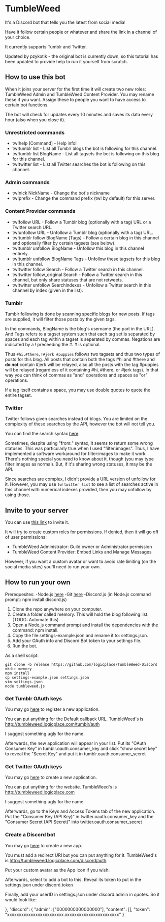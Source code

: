 # TumbleWeed #

It's a Discord bot that tells you the latest from social media!

Have it follow certain people or whatever and share the link in a channel of your choice.

It currently supports Tumblr and Twitter.

Updated by pzykotik - the original bot is currently down, so this tutorial has been updated to provide help to run it yourself from scratch.

## How to use this bot ##

When it joins your server for the first time it will create two new roles: TumbleWeed Admin and TumbleWeed Content Provider. You may rename these if you want. Assign these to people you want to have access to certain bot functions.

The bot will check for updates every 10 minutes and saves its data every hour (also when you close it).

### Unrestricted commands ###

* tw!help [Command] - Help info!
* tw!tumblr list - List all Tumblr blogs the bot is following for this channel.
* tw!tumblr list BlogName - List all tagsets the bot is following on this blog for this channel.
* tw!twitter list - List all Twitter searches the bot is following on this channel.

### Admin commands ###

* tw!nick NickName - Change the bot's nickname
* tw!prefix - Change the command prefix (tw! by default) for this server.

### Content Provider commands ###

* tw!follow URL - Follow a Tumblr blog (optionally with a tag) URL or a Twitter search URL.
* tw!unfollow URL - Unfollow a Tumblr blog (optionally with a tag) URL.
* tw!tumblr follow BlogName [Tags] - Follow a certain blog in this channel and optionally filter by certain tagsets (see below).
* tw!tumblr unfollow BlogName - Unfollow this blog in this channel entirely.
* tw!tumblr unfollow BlogName Tags - Unfollow these tagsets for this blog in this channel.
* tw!twitter follow Search - Follow a Twitter search in this channel.
* tw!twitter follow_original Search - Follow a Twitter search in this channel, but only share statuses that are not retweets.
* tw!twitter unfollow SearchIndexes - Unfollow a Twitter search in this channel by index (given in the list).

### Tumblr ###

Tumblr following is done by scanning specific blogs for new posts. If tags are supplied, it will filter those posts by the given tags.

In the commands, BlogName is the blog's username (the part in the URL). And Tags refers to a tagset system such that each tag set is separated by spaces and each tag within a tagset is separated by commas. Negations are indicated by a ! preceeding the #. # is optional.

Thus `#hi,#there,!#jerk #puppies` follows two tagsets and thus two types of posts for this blog. All posts that contain both the tags #hi and #there and **do not** contain #jerk will be relayed, also all the posts with the tag #puppies will be relayed (regardless of it containing #hi, #there, or #jerk tags). In that way you can think of commas as "and" operations and spaces as "or" operations.

If a tag itself contains a space, you may use double quotes to quote the entire tagset.

### Twitter ###

Twitter follows given searches instead of blogs. You are limited on the complexity of these searches by the API, however the bot will not tell you.

You can find the search syntax [here](https://dev.twitter.com/rest/public/search#query-operators).

Sometimes, despite using "from:" syntax, it seems to return some wrong statuses. This was particularly true when I used "filter:images". Thus, I have implemented a software workaround for filter:images to make it work. There's nothing special you need to know about it, though (you may type filter:images as normal). But, if it's sharing wrong statuses, it may be the API.

Since searches are complex, I didn't provide a URL version of unfollow for it. However, you may use `tw!twitter list` to see a list of searches active in this channel with numerical indexes provided, then you may unfollow by using those.

## Invite to your server ##

You can use [this link](https://discordapp.com/oauth2/authorize?client_id=306492836461936640&scope=bot&permissions=335547392) to invite it.

It will try to create custom roles for permissions. If denied, then it will go off of user permissions:

* TumbleWeed Administrator: Guild owner or Administrator permission
* TumbleWeed Content Provider: Embed Links and Manage Messages

However, if you want a custom avatar or want to avoid rate limiting (on the social media sites) you'll need to run your own.

## How to run your own ##

Prerequesites: 
-Node.js [here](https://nodejs.org/en/download/)
-Git [here](https://git-scm.com/downloads)
-Discord.js (in Node.js command prompt: npm install discord.js)

1. Clone the repo anywhere on your computer.
2. Create a folder called memory. This will hold the blog following list. (TODO: Automate this)
3. Open a Node.js command prompt and install the dependencies with the command: npm install.
4. Copy the file settings-example.json and rename it to: settings.json.
5. Add your OAuth info and Discord Bot token to your settings file.
6. Run the bot.

As a shell script:

	git clone -b release https://github.com/logicplace/TumbleWeed-Discord
	mkdir memory
	npm install
	cp settings-example.json settings.json
	vim settings.json
	node tumbleweed.js

### Get Tumblr OAuth keys ###

You may go [here](https://www.tumblr.com/oauth/apps) to register a new application.

You can put anything for the Default callback URL. TumbleWeed's is http://tumbleweed.logicplace.com/tumblr/auth

I suggest something ugly for the name.

Afterwards, the new application will appear in your list. Put its "OAuth Consumer Key" in tumblr.oauth.consumer\_key and click "show secret key" to reveal the "Secret Key" and put it in tumblr.oauth.consumer\_secret

### Get Twitter OAuth keys ###

You may go [here](https://apps.twitter.com/) to create a new application.

You can put anything for the website. TumbleWeed's is http://tumbleweed.logicplace.com

I suggest something ugly for the name.

Afterwards, go to the Keys and Access Tokens tab of the new application. Put the "Consumer Key (API Key)" in twitter.oauth.consumer\_key and the "Consumer Secret (API Secret)" into twitter.oauth.consumer\_secret

### Create a Discord bot ###

You may go [here](https://discordapp.com/developers/applications/me) to create a new app.

You must add a redirect URI but you can put anything for it. TumbleWeed's is http://tumbleweed.logicplace.com/discord/auth

Put your custom avatar as the App Icon if you wish.

Afterwards, select to add a bot to this. Reveal its token to put in the settings.json under discord.token

Finally, add your userID in settings.json under discord.admin in quotes. So it would look like:

},
	"discord": {
		"admin": ["0000000000000000"],
		"content": [],
		"token": "xxxxxxxxxxxxxxxxxxxxxxxx.xxxxxxxxxxxxxxxxxxxxxxx"
	}
